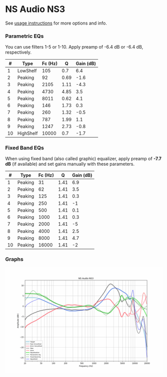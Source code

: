 # NS Audio NS3
See [usage instructions](https://github.com/jaakkopasanen/AutoEq#usage) for more options and info.

### Parametric EQs
You can use filters 1-5 or 1-10. Apply preamp of -6.4 dB or -6.4 dB, respectively.

|   # | Type      |   Fc (Hz) |    Q |   Gain (dB) |
|-----|-----------|-----------|------|-------------|
|   1 | LowShelf  |       105 | 0.7  |         6.4 |
|   2 | Peaking   |        92 | 0.69 |        -1.6 |
|   3 | Peaking   |      2105 | 1.11 |        -4.3 |
|   4 | Peaking   |      4730 | 4.85 |         3.5 |
|   5 | Peaking   |      8011 | 0.62 |         4.1 |
|   6 | Peaking   |       146 | 1.73 |         0.3 |
|   7 | Peaking   |       260 | 1.32 |        -0.5 |
|   8 | Peaking   |       787 | 1.99 |         1.1 |
|   9 | Peaking   |      1247 | 2.73 |        -0.8 |
|  10 | HighShelf |     10000 | 0.7  |        -1.7 |

### Fixed Band EQs
When using fixed band (also called graphic) equalizer, apply preamp of **-7.7 dB** (if available) and set gains manually with these parameters.

|   # | Type    |   Fc (Hz) |    Q |   Gain (dB) |
|-----|---------|-----------|------|-------------|
|   1 | Peaking |        31 | 1.41 |         6.9 |
|   2 | Peaking |        62 | 1.41 |         3.5 |
|   3 | Peaking |       125 | 1.41 |         0.3 |
|   4 | Peaking |       250 | 1.41 |        -1   |
|   5 | Peaking |       500 | 1.41 |         0.1 |
|   6 | Peaking |      1000 | 1.41 |         0.3 |
|   7 | Peaking |      2000 | 1.41 |        -5   |
|   8 | Peaking |      4000 | 1.41 |         2.5 |
|   9 | Peaking |      8000 | 1.41 |         4.7 |
|  10 | Peaking |     16000 | 1.41 |        -2   |

### Graphs
![](./NS%20Audio%20NS3.png)
